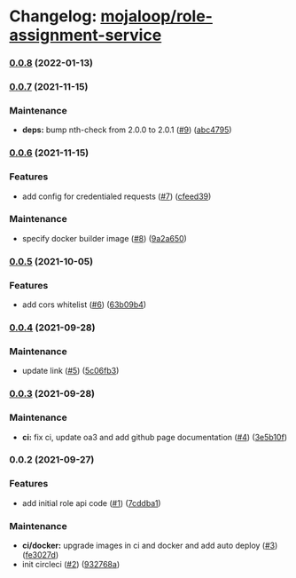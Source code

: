 # Changelog: [mojaloop/role-assignment-service](https://github.com/mojaloop/role-assignment-service)
### [0.0.8](https://github.com/mojaloop/role-assignment-service/compare/v0.0.7...v0.0.8) (2022-01-13)

### [0.0.7](https://github.com/mojaloop/role-assignment-service/compare/v0.0.6...v0.0.7) (2021-11-15)


### Maintenance

* **deps:** bump nth-check from 2.0.0 to 2.0.1 ([#9](https://github.com/mojaloop/role-assignment-service/issues/9)) ([abc4795](https://github.com/mojaloop/role-assignment-service/commit/abc4795b3132fade994d03df8014769cb45265aa))

### [0.0.6](https://github.com/mojaloop/role-assignment-service/compare/v0.0.5...v0.0.6) (2021-11-15)


### Features

* add config for credentialed requests ([#7](https://github.com/mojaloop/role-assignment-service/issues/7)) ([cfeed39](https://github.com/mojaloop/role-assignment-service/commit/cfeed39693eb0cd91124cf0cf831c5732f026142))


### Maintenance

* specify docker builder image ([#8](https://github.com/mojaloop/role-assignment-service/issues/8)) ([9a2a650](https://github.com/mojaloop/role-assignment-service/commit/9a2a65010e0151d63c1e8c0e35298fdc3c838490))

### [0.0.5](https://github.com/mojaloop/role-assignment-service/compare/v0.0.4...v0.0.5) (2021-10-05)


### Features

* add cors whitelist ([#6](https://github.com/mojaloop/role-assignment-service/issues/6)) ([63b09b4](https://github.com/mojaloop/role-assignment-service/commit/63b09b4f112aaf98e31580e43d6eb96fd1a9400d))

### [0.0.4](https://github.com/mojaloop/role-assignment-service/compare/v0.0.3...v0.0.4) (2021-09-28)


### Maintenance

* update link ([#5](https://github.com/mojaloop/role-assignment-service/issues/5)) ([5c06fb3](https://github.com/mojaloop/role-assignment-service/commit/5c06fb3b9d19f40d893ab582c3aad95eca76c529))

### [0.0.3](https://github.com/mojaloop/role-assignment-service/compare/v0.0.2...v0.0.3) (2021-09-28)


### Maintenance

* **ci:** fix ci, update oa3 and add github page documentation ([#4](https://github.com/mojaloop/role-assignment-service/issues/4)) ([3e5b10f](https://github.com/mojaloop/role-assignment-service/commit/3e5b10f8f757e6ed29a4e1b20710611abba3c2a5))

### 0.0.2 (2021-09-27)


### Features

* add initial role api code ([#1](https://github.com/mojaloop/role-assignment-service/issues/1)) ([7cddba1](https://github.com/mojaloop/role-assignment-service/commit/7cddba1d3bbba390fbff1483b046dbfd9211c87b))


### Maintenance

* **ci/docker:** upgrade images in ci and docker and add auto deploy ([#3](https://github.com/mojaloop/role-assignment-service/issues/3)) ([fe3027d](https://github.com/mojaloop/role-assignment-service/commit/fe3027d68095cd5f8273979641ee74dab703de27))
* init circleci ([#2](https://github.com/mojaloop/role-assignment-service/issues/2)) ([932768a](https://github.com/mojaloop/role-assignment-service/commit/932768aae28c00fc017a873576953edce63708e5))
